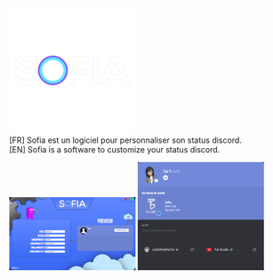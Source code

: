 <img src="https://raw.githubusercontent.com/TaiStudio/Sofia/main/LOGO_SOFIA.png" width="45%" style="margin: 0 auto"></img><br />
[FR] Sofia est un logiciel pour personnaliser son status discord. <br />
[EN] Sofia is a software to customize your status discord.

<img src="https://raw.githubusercontent.com/TaiStudio/Sofia/main/software.png" width="45%" style="margin: 0 auto"></img>
<img src="https://raw.githubusercontent.com/TaiStudio/Sofia/main/discord.png" width="45%" style="margin: 0 auto"></img>
